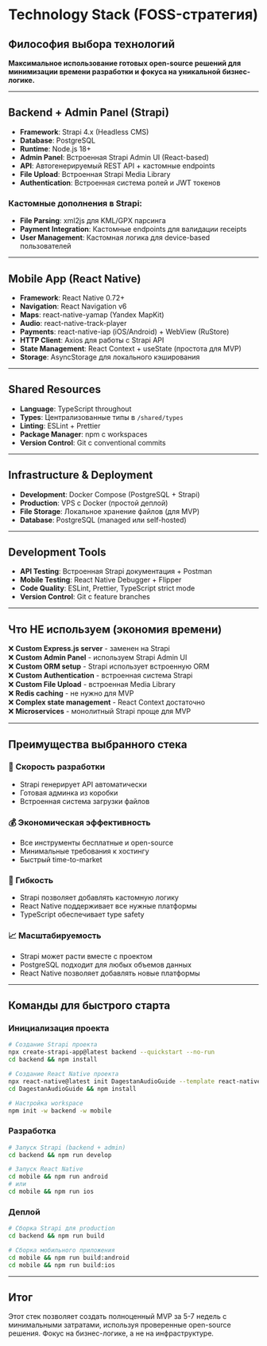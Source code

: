 # Technology Stack (FOSS-стратегия)

## Философия выбора технологий
**Максимальное использование готовых open-source решений для минимизации времени разработки и фокуса на уникальной бизнес-логике.**

---

## Backend + Admin Panel (Strapi)
- **Framework**: Strapi 4.x (Headless CMS)
- **Database**: PostgreSQL 
- **Runtime**: Node.js 18+
- **Admin Panel**: Встроенная Strapi Admin UI (React-based)
- **API**: Автогенерируемый REST API + кастомные endpoints
- **File Upload**: Встроенная Strapi Media Library
- **Authentication**: Встроенная система ролей и JWT токенов

### Кастомные дополнения в Strapi:
- **File Parsing**: xml2js для KML/GPX парсинга
- **Payment Integration**: Кастомные endpoints для валидации receipts
- **User Management**: Кастомная логика для device-based пользователей

---

## Mobile App (React Native)
- **Framework**: React Native 0.72+
- **Navigation**: React Navigation v6
- **Maps**: react-native-yamap (Yandex MapKit)
- **Audio**: react-native-track-player
- **Payments**: react-native-iap (iOS/Android) + WebView (RuStore)
- **HTTP Client**: Axios для работы с Strapi API
- **State Management**: React Context + useState (простота для MVP)
- **Storage**: AsyncStorage для локального кэширования

---

## Shared Resources
- **Language**: TypeScript throughout
- **Types**: Централизованные типы в `/shared/types`
- **Linting**: ESLint + Prettier
- **Package Manager**: npm с workspaces
- **Version Control**: Git с conventional commits

---

## Infrastructure & Deployment
- **Development**: Docker Compose (PostgreSQL + Strapi)
- **Production**: VPS с Docker (простой деплой)
- **File Storage**: Локальное хранение файлов (для MVP)
- **Database**: PostgreSQL (managed или self-hosted)

---

## Development Tools
- **API Testing**: Встроенная Strapi документация + Postman
- **Mobile Testing**: React Native Debugger + Flipper
- **Code Quality**: ESLint, Prettier, TypeScript strict mode
- **Version Control**: Git с feature branches

---

## Что НЕ используем (экономия времени)
❌ **Custom Express.js server** - заменен на Strapi  
❌ **Custom Admin Panel** - используем Strapi Admin UI  
❌ **Custom ORM setup** - Strapi использует встроенную ORM  
❌ **Custom Authentication** - встроенная система Strapi  
❌ **Custom File Upload** - встроенная Media Library  
❌ **Redis caching** - не нужно для MVP  
❌ **Complex state management** - React Context достаточно  
❌ **Microservices** - монолитный Strapi проще для MVP  

---

## Преимущества выбранного стека

### 🚀 Скорость разработки
- Strapi генерирует API автоматически
- Готовая админка из коробки
- Встроенная система загрузки файлов

### 💰 Экономическая эффективность  
- Все инструменты бесплатные и open-source
- Минимальные требования к хостингу
- Быстрый time-to-market

### 🔧 Гибкость
- Strapi позволяет добавлять кастомную логику
- React Native поддерживает все нужные платформы
- TypeScript обеспечивает type safety

### 📈 Масштабируемость
- Strapi может расти вместе с проектом
- PostgreSQL подходит для любых объемов данных
- React Native позволяет добавлять новые платформы

---

## Команды для быстрого старта

### Инициализация проекта
```bash
# Создание Strapi проекта
npx create-strapi-app@latest backend --quickstart --no-run
cd backend && npm install

# Создание React Native проекта  
npx react-native@latest init DagestanAudioGuide --template react-native-template-typescript
cd DagestanAudioGuide && npm install

# Настройка workspace
npm init -w backend -w mobile
```

### Разработка
```bash
# Запуск Strapi (backend + admin)
cd backend && npm run develop

# Запуск React Native
cd mobile && npm run android
# или
cd mobile && npm run ios
```

### Деплой
```bash
# Сборка Strapi для production
cd backend && npm run build

# Сборка мобильного приложения
cd mobile && npm run build:android
cd mobile && npm run build:ios
```

---

## Итог

Этот стек позволяет создать полноценный MVP за 5-7 недель с минимальными затратами, используя проверенные open-source решения. Фокус на бизнес-логике, а не на инфраструктуре.